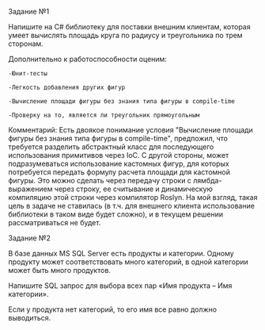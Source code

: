 ﻿Задание №1

Напишите на C# библиотеку для поставки внешним клиентам, которая умеет вычислять площадь круга по радиусу и треугольника по трем сторонам. 

Дополнительно к работоспособности оценим:

    -Юнит-тесты

    -Легкость добавления других фигур

    -Вычисление площади фигуры без знания типа фигуры в compile-time

    -Проверку на то, является ли треугольник прямоугольным

Комментарий: Есть двоякое понимание условия "Вычисление площади фигуры без знания типа фигуры в compile-time", предпожил, что требуется разделить абстрактный класс для последующего использования примитивов через IoC.
С другой стороны, может подразумеваться использование кастомных фигур, для которых потребуется передать формулу расчета площади для кастомной фигуры. 
Это можно сделать через передачу строки с лямбда-выражением через строку, ее считывание и динамическую компиляцию этой строки через компилятор Roslyn. 
На мой взгляд, такая цель в задаче не ставилась (в т.ч. для внешнего клиента использование библиотеки в таком виде будет сложно), и в текущем решении рассматриваться не будет.

Задание №2

В базе данных MS SQL Server есть продукты и категории. 
Одному продукту может соответствовать много категорий, в одной категории может быть много продуктов. 

Напишите SQL запрос для выбора всех пар «Имя продукта – Имя категории». 

Если у продукта нет категорий, то его имя все равно должно выводиться.
